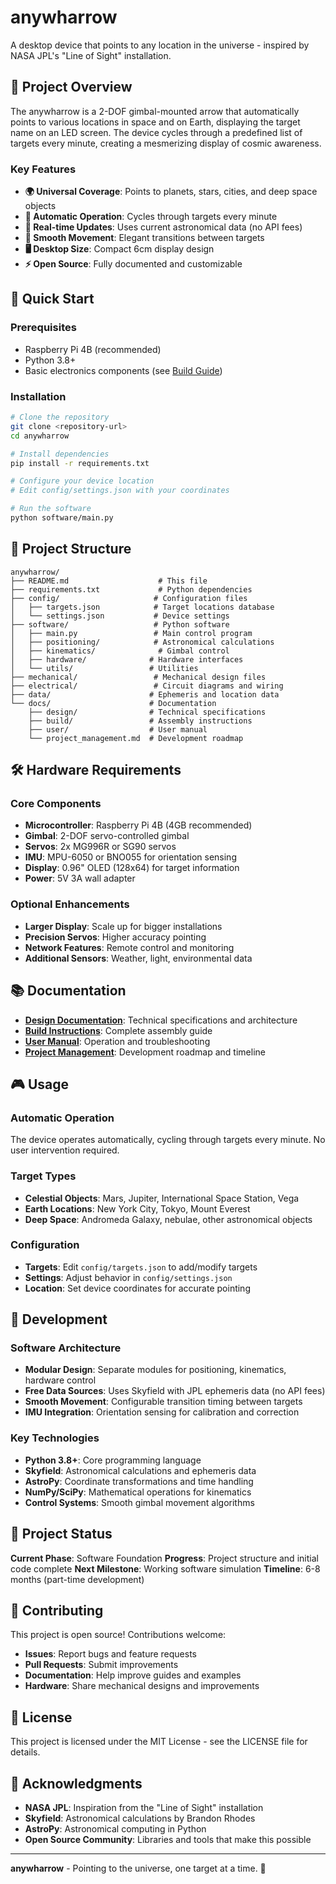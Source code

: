 # anywharrow

A desktop device that points to any location in the universe - inspired by NASA JPL's "Line of Sight" installation.

## 🎯 Project Overview

The anywharrow is a 2-DOF gimbal-mounted arrow that automatically points to various locations in space and on Earth, displaying the target name on an LED screen. The device cycles through a predefined list of targets every minute, creating a mesmerizing display of cosmic awareness.

### Key Features
- **🌍 Universal Coverage**: Points to planets, stars, cities, and deep space objects
- **🔄 Automatic Operation**: Cycles through targets every minute
- **📱 Real-time Updates**: Uses current astronomical data (no API fees)
- **🎨 Smooth Movement**: Elegant transitions between targets
- **🖥️ Desktop Size**: Compact 6cm display design
- **⚡ Open Source**: Fully documented and customizable

## 🚀 Quick Start

### Prerequisites
- Raspberry Pi 4B (recommended)
- Python 3.8+
- Basic electronics components (see [Build Guide](docs/build/README.md))

### Installation
```bash
# Clone the repository
git clone <repository-url>
cd anywharrow

# Install dependencies
pip install -r requirements.txt

# Configure your device location
# Edit config/settings.json with your coordinates

# Run the software
python software/main.py
```

## 📁 Project Structure

```
anywharrow/
├── README.md                    # This file
├── requirements.txt             # Python dependencies
├── config/                     # Configuration files
│   ├── targets.json            # Target locations database
│   └── settings.json           # Device settings
├── software/                   # Python software
│   ├── main.py                 # Main control program
│   ├── positioning/            # Astronomical calculations
│   ├── kinematics/              # Gimbal control
│   ├── hardware/              # Hardware interfaces
│   └── utils/                 # Utilities
├── mechanical/                 # Mechanical design files
├── electrical/                 # Circuit diagrams and wiring
├── data/                      # Ephemeris and location data
└── docs/                      # Documentation
    ├── design/                # Technical specifications
    ├── build/                 # Assembly instructions
    ├── user/                  # User manual
    └── project_management.md  # Development roadmap
```

## 🛠️ Hardware Requirements

### Core Components
- **Microcontroller**: Raspberry Pi 4B (4GB recommended)
- **Gimbal**: 2-DOF servo-controlled gimbal
- **Servos**: 2x MG996R or SG90 servos
- **IMU**: MPU-6050 or BNO055 for orientation sensing
- **Display**: 0.96" OLED (128x64) for target information
- **Power**: 5V 3A wall adapter

### Optional Enhancements
- **Larger Display**: Scale up for bigger installations
- **Precision Servos**: Higher accuracy pointing
- **Network Features**: Remote control and monitoring
- **Additional Sensors**: Weather, light, environmental data

## 📚 Documentation

- **[Design Documentation](docs/design/README.md)**: Technical specifications and architecture
- **[Build Instructions](docs/build/README.md)**: Complete assembly guide
- **[User Manual](docs/user/README.md)**: Operation and troubleshooting
- **[Project Management](docs/project_management.md)**: Development roadmap and timeline

## 🎮 Usage

### Automatic Operation
The device operates automatically, cycling through targets every minute. No user intervention required.

### Target Types
- **Celestial Objects**: Mars, Jupiter, International Space Station, Vega
- **Earth Locations**: New York City, Tokyo, Mount Everest
- **Deep Space**: Andromeda Galaxy, nebulae, other astronomical objects

### Configuration
- **Targets**: Edit `config/targets.json` to add/modify targets
- **Settings**: Adjust behavior in `config/settings.json`
- **Location**: Set device coordinates for accurate pointing

## 🔧 Development

### Software Architecture
- **Modular Design**: Separate modules for positioning, kinematics, hardware control
- **Free Data Sources**: Uses Skyfield with JPL ephemeris data (no API fees)
- **Smooth Movement**: Configurable transition timing between targets
- **IMU Integration**: Orientation sensing for calibration and correction

### Key Technologies
- **Python 3.8+**: Core programming language
- **Skyfield**: Astronomical calculations and ephemeris data
- **AstroPy**: Coordinate transformations and time handling
- **NumPy/SciPy**: Mathematical operations for kinematics
- **Control Systems**: Smooth gimbal movement algorithms

## 🎯 Project Status

**Current Phase**: Software Foundation
**Progress**: Project structure and initial code complete
**Next Milestone**: Working software simulation
**Timeline**: 6-8 months (part-time development)

## 🤝 Contributing

This project is open source! Contributions welcome:
- **Issues**: Report bugs and feature requests
- **Pull Requests**: Submit improvements
- **Documentation**: Help improve guides and examples
- **Hardware**: Share mechanical designs and improvements

## 📄 License

This project is licensed under the MIT License - see the LICENSE file for details.

## 🙏 Acknowledgments

- **NASA JPL**: Inspiration from the "Line of Sight" installation
- **Skyfield**: Astronomical calculations by Brandon Rhodes
- **AstroPy**: Astronomical computing in Python
- **Open Source Community**: Libraries and tools that make this possible

---

**anywharrow** - Pointing to the universe, one target at a time. 🌌